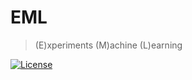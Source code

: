 # EML

> (E)xperiments (M)achine (L)earning

[![License](https://img.shields.io/badge/license-Apache%202.0-blue.svg)](https://github.com/d61h6k4/EML/blob/master/LICENSE)
